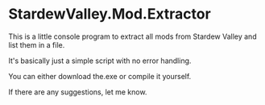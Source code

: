 # StardewValley.Mod.Extractor
This is a little console program to extract all mods from Stardew Valley and list them in a file.

It's basically just a simple script with no error handling.

You can either download the.exe or compile it yourself.


If there are any suggestions, let me know.
